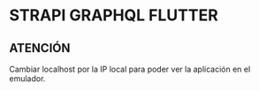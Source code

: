 # STRAPI GRAPHQL FLUTTER

## ATENCIÓN 
Cambiar localhost por la IP local para poder ver la aplicación en el emulador.



